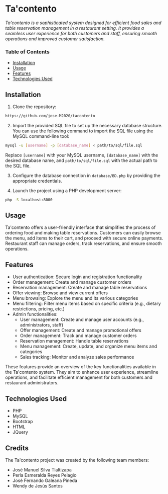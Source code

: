 # Ta'contento

*Ta'contento is a sophisticated system designed for efficient food sales and table reservation management in a restaurant setting. It provides a seamless user experience for both customers and staff, ensuring smooth operations and improved customer satisfaction.*

### Table of Contents
- [Installation](#installation)
- [Usage](#usage)
- [Features](#features)
- [Technologies Used](#technologies-used)

## Installation
1. Clone the repository: 
```bash
https://github.com/jose-M2020/tacontento
```

2. Import the provided SQL file to set up the necessary database structure. You can use the following command to import the SQL file using the MySQL command-line tool:
```bash
mysql -u [username] -p [database_name] < path/to/sql/file.sql
```
Replace `[username]` with your MySQL username, `[database_name]` with the desired database name, and `path/to/sql/file.sql` with the actual path to the SQL file.

3. Configure the database connection in `database/BD.php` by providing the appropriate credentials.

4. Launch the project using a PHP development server:
```bash
php -S localhost:8000
```

## Usage
Ta'contento offers a user-friendly interface that simplifies the process of ordering food and making table reservations. Customers can easily browse the menu, add items to their cart, and proceed with secure online payments. Restaurant staff can manage orders, track reservations, and ensure smooth operations.

## Features
- User authentication: Secure login and registration functionality
- Order management: Create and manage customer orders
- Reservation management: Create and manage table reservations
- Offer viewing: Browse and view current offers
- Menu browsing: Explore the menu and its various categories
- Menu filtering: Filter menu items based on specific criteria (e.g., dietary restrictions, pricing, etc.)
- Admin functionalities:
  - User management: Create and manage user accounts (e.g., administrators, staff)
  - Offer management: Create and manage promotional offers
  - Order management: Track and manage customer orders
  - Reservation management: Handle table reservations
  - Menu management: Create, update, and organize menu items and categories
  - Sales tracking: Monitor and analyze sales performance

These features provide an overview of the key functionalities available in the Ta'contento system. They aim to enhance user experience, streamline operations, and facilitate efficient management for both customers and restaurant administrators.

## Technologies Used
- PHP
- MySQL
- Bootstrap
- HTML
- JQuery

## Credits
The Ta'contento project was created by the following team members:
- José Manuel Silva Tlaltizapa
- Perla Esmeralda Reyes Pelagio
- José Fernando Galeana Pineda
- Wendy de Jesús Santos
